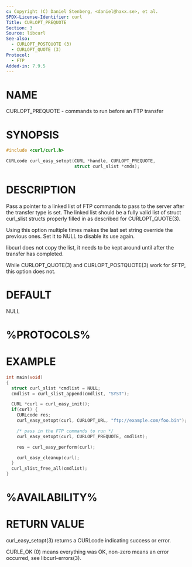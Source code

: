 ```yaml
---
c: Copyright (C) Daniel Stenberg, <daniel@haxx.se>, et al.
SPDX-License-Identifier: curl
Title: CURLOPT_PREQUOTE
Section: 3
Source: libcurl
See-also:
  - CURLOPT_POSTQUOTE (3)
  - CURLOPT_QUOTE (3)
Protocol:
  - FTP
Added-in: 7.9.5
---
```


# NAME

CURLOPT_PREQUOTE - commands to run before an FTP transfer

# SYNOPSIS

~~~c
#include <curl/curl.h>

CURLcode curl_easy_setopt(CURL *handle, CURLOPT_PREQUOTE,
                          struct curl_slist *cmds);
~~~

# DESCRIPTION

Pass a pointer to a linked list of FTP commands to pass to the server after
the transfer type is set. The linked list should be a fully valid list of
struct curl_slist structs properly filled in as described for
CURLOPT_QUOTE(3).

Using this option multiple times makes the last set string override the
previous ones. Set it to NULL to disable its use again.

libcurl does not copy the list, it needs to be kept around until after the
transfer has completed.

While CURLOPT_QUOTE(3) and CURLOPT_POSTQUOTE(3) work for SFTP,
this option does not.

# DEFAULT

NULL

# %PROTOCOLS%

# EXAMPLE

~~~c
int main(void)
{
  struct curl_slist *cmdlist = NULL;
  cmdlist = curl_slist_append(cmdlist, "SYST");

  CURL *curl = curl_easy_init();
  if(curl) {
    CURLcode res;
    curl_easy_setopt(curl, CURLOPT_URL, "ftp://example.com/foo.bin");

    /* pass in the FTP commands to run */
    curl_easy_setopt(curl, CURLOPT_PREQUOTE, cmdlist);

    res = curl_easy_perform(curl);

    curl_easy_cleanup(curl);
  }
  curl_slist_free_all(cmdlist);
}
~~~

# %AVAILABILITY%

# RETURN VALUE

curl_easy_setopt(3) returns a CURLcode indicating success or error.

CURLE_OK (0) means everything was OK, non-zero means an error occurred, see
libcurl-errors(3).
